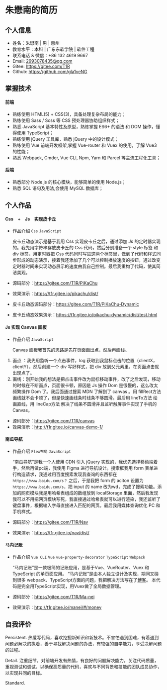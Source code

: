 # 朱懋南的简历

## 个人信息

- 姓名：朱懋南 | 男 | 惠州
- 教育水平：本科 | 广东东软学院 | 软件工程
- 联系电话 & 微信：+86 132 4619 9667
- Email: 2993078435@qq.com
- Gitee: https://gitee.com/T1R
- Github: https://github.com/gla1veNG

## 掌握技术

#### 前端

- 熟练使用 HTML(5) + CSS(3)，具备处理复杂布局的能力；
- 熟练使用 Sass / Scss 等 CSS 预处理器协助组织样式；
- 熟悉 JavaScript 基本特性及原型，熟练掌握 ES6+ 的语法 和 DOM 操作，懂得使用 TypeScript；
- 熟练使用 jQuery 工具库，熟悉 jQuery 中的设计模式；
- 熟练使用 Vue 前端开发框架,掌握 Vue-router 和 Vuex 的使用，了解 Vue3 的性能；
- 熟悉 Webpack, Cmder, Vue CLI, Npm, Yarn 和 Parcel 等主流工程化工具；

#### 后端

- 熟悉部分 Node.js 的核心模块，能够简单的使用 Node.js；
- 熟悉 SQL 语句及用法,会使用 MySQL 数据库；

## 个人作品

#### Css　+　Js　实现皮卡丘

- 作品介绍 `Css` `JavaScript`

  皮卡丘动态演示是基于我用 Css 实现皮卡丘之后，通过添加 Js 的定时器实现的。我先用字符串存放皮卡丘的 Css 代码，然后分别准备一个 style 标签 和 div 标签，用定时器把 Css 代码同时写进这两个标签里，做到了代码和样式同步形成的动态演示，接着我还添加了几个可以控制播放速度的按钮，通过改变定时器时间来实现动态展示的速度由我自己控制。最后我重构了代码，使其简洁美观。

- 源码部分：https://gitee.com/T1R/PiKaChu
- 效果演示：https://t1r.gitee.io/pikachu/dist/

- 皮卡丘动态源码部分：https://gitee.com/T1R/PiKaChu-Dynamic
- 皮卡丘动态效果演示：https://t1r.gitee.io/pikachu-dynamic/dist/test.html

#### Js 实现 Canvas 画板

- 作品介绍 `JavaScript`

  Canvas 画板我首先的思路是先在页面画出点，然后再画线。
1. 画点 ：我先用监听一个点击事件，log 获取到我鼠标点击的位置（clientX，clientY），然后创建一个 div 写好样式，把 div 放到父元素里，在页面点击就出现点了。
2. 画线：刚开始我的想法是把点击事件改为鼠标移动事件，改了之后发现，移动的时候在不断画点，页面很卡顿，原因是 Js 操作 Dom 是很慢的，这么改太频繁操作 Dom 了。我后面通过搜索 MDN 了解到了 canvas 。用 fillRect方法 画线就不会卡顿了，但是快速画线条时线条不够圆滑。最后用 lineTo方法 绘画直线，用 lineCap方法 解决了线条不圆滑并且监听触屏事件实现了手机的Canvas。

- 源码部分：https://gitee.com/T1R/canvas
- 效果演示：http://t1r.gitee.io/canvas-demo-1/

#### 南瓜导航

- 作品介绍 `Flex布局` `JavaScript`

  “南瓜导航”是我一个人使用 CDN 引入 jQuery 实现的，我优先选择移动端着手，然后再做pc端，我使用 Figma 进行导航设计。搜索框我用 form 表单进行构造请求，我通过用百度搜索发现我查询的东西都在 `https://www.baidu.com/s？` 之后，于是我把 form 的 aciton 设置为 `https://www.baidu.com/s`，把 input 的 name 改为wd，完成了搜索功能。添加的网页模块我是用哈希表组成的数组放到 localStorage 里面，然后我发现我可以不用把网页模块写死，我直接通过哈希表就可以进行渲染，我还监听了键盘事件，根据输入字母直接进入匹配的网页。最后我用媒体查询优化 PC 和 手机样式。

- 源码部分：https://gitee.com/T1R/Nav
- 效果演示：https://t1r.gitee.io/nav/dist/

#### 马内记账

- 作品介绍 `Vue CLI` `Vue` `vue-property-decorator` `TypeScript` `Webpack`

  “马内记账”是一款极简的记账应用，是基于Vue、VueRouter、Vuex 和 TypeScript 的单页面应用。 “马内记账”是由本人独立设计及实现，期间又碰到很多 webpack、TypeScript方面的问题，我把解决方法写在了[博客](https://www.yuque.com/u5007739/os13zh/sm6x5p0aeik33q9u)。 本代码是完全用TypeScript实现，用Vuex做了全局数据管理。

- 源码部分：https://gitee.com/T1R/Ma-nei
- 效果演示：http://t1r.gitee.io/manei/#/money

## 自我评价

Persistent. 热爱写代码，喜欢挖掘新知识和新技术。不害怕遇到困难，有着遇到问题必解决的执着，善于寻找解决问题的办法，有较强的自学能力，享受决解问题的过程。

Detail. 注重细节，对前端开发有热情，有良好的问题解决能力。关注代码质量，重视测试和调试，以确保高质量的代码，喜欢与不同背景和技能的团队成员协作，以实现共同的目标。

Standard.



